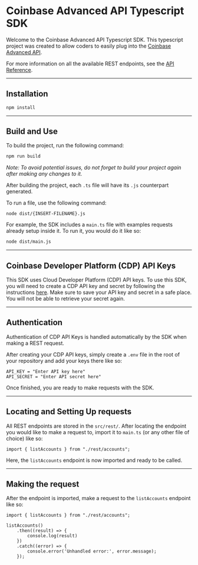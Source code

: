 # Coinbase Advanced API Typescript SDK

Welcome to the Coinbase Advanced API Typescript SDK. This typescript project was created to allow coders to easily plug into the [Coinbase Advanced API](https://docs.cdp.coinbase.com/advanced-trade/docs/welcome).

For more information on all the available REST endpoints, see the [API Reference](https://docs-cdp-advanced-trade-preview.cbhq.net/advanced-trade/reference/retailbrokerageapi_getaccounts).
___
## Installation

```bash
npm install
```
___
## Build and Use

To build the project, run the following command:

```bash
npm run build
```

*Note: To avoid potential issues, do not forget to build your project again after making any changes to it.*

After building the project, each `.ts` file will have its `.js` counterpart generated.

To run a file, use the following command:

```
node dist/{INSERT-FILENAME}.js
```

For example, the SDK includes a `main.ts` file with examples requests already setup inside it. To run it, you would do it like so:

```bash
node dist/main.js
```

___

## Coinbase Developer Platform (CDP) API Keys

This SDK uses Cloud Developer Platform (CDP) API keys. To use this SDK, you will need to create a CDP API key and secret by following the instructions [here](https://docs.cdp.coinbase.com/advanced-trade/docs/getting-started).
Make sure to save your API key and secret in a safe place. You will not be able to retrieve your secret again.

___

## Authentication

Authentication of CDP API Keys is handled automatically by the SDK when making a REST request.

After creating your CDP API keys, simply create a `.env` file in the root of your repository and add your keys there like so:
```
API_KEY = "Enter API key here"
API_SECRET = "Enter API secret here"
```
Once finished, you are ready to make requests with the SDK.
___

## Locating and Setting Up requests

All REST endpoints are stored in the `src/rest/`. After locating the endpoint you would like to make a request to, import it to `main.ts` (or any other file of choice) like so:

```
import { listAccounts } from "./rest/accounts";
```

Here, the `listAccounts` endpoint is now imported and ready to be called.
___

## Making the request

After the endpoint is imported, make a request to the `listAccounts` endpoint like so:

```
import { listAccounts } from "./rest/accounts";

listAccounts()
    .then((result) => {
        console.log(result)
    })
    .catch((error) => {
        console.error('Unhandled error:', error.message);
    });
```


